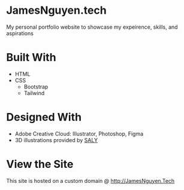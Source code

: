 # JamesNguyen.tech
My personal portfolio website to showcase my expeirence, skills, and aspirations

# Built With
* HTML
* CSS
  * Bootstrap
  * Tailwind

# Designed With
* Adobe Creative Cloud: Illustrator, Photoshop, Figma
* 3D illustrations provided by [SALY](https://www.figma.com/community/file/890095002328610853)
   
# View the Site
This site is hosted on a custom domain @ http://JamesNguyen.Tech